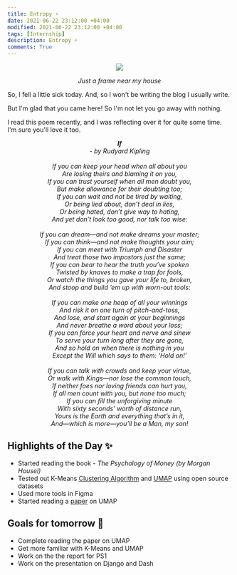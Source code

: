 ```yaml
---
title: Entropy ⚡️
date: 2021-06-22 23:12:00 +04:00
modified: 2021-06-22 23:12:00 +04:00
tags: [Internship]
description: Entropy ⚡️
comments: True
---
```


<div align='center'>
 <img src='https://i.postimg.cc/tJf0LsPx/20200804-191123.jpg'/>
 <p>
   <em>Just a frame near my house</em>
 </p>
</div>   

So, I fell a little sick today. And, so I won't be writing the blog I usually write.

But I'm glad that you came here! So I'm not let you go away with nothing. 

I read this poem recently, and I was reflecting over it for quite some time. I'm sure you'll love it too.

<p align='center'>
  <em>
    <strong>If</strong><br>
    - by Rudyard Kipling<br><br>
    If you can keep your head when all about you<br>
    Are losing theirs and blaming it on you,<br>
    If you can trust yourself when all men doubt you,<br>
    But make allowance for their doubting too;<br>
    If you can wait and not be tired by waiting,<br>
    Or being lied about, don’t deal in lies,<br>
    Or being hated, don’t give way to hating,<br>
    And yet don’t look too good, nor talk too wise:<br><br>
    If you can dream—and not make dreams your master;<br>
    If you can think—and not make thoughts your aim;<br>
    If you can meet with Triumph and Disaster<br>
    And treat those two impostors just the same;<br>
    If you can bear to hear the truth you’ve spoken<br>
    Twisted by knaves to make a trap for fools,<br>
    Or watch the things you gave your life to, broken,<br>
    And stoop and build ’em up with worn-out tools:<br><br>
    If you can make one heap of all your winnings<br>
    And risk it on one turn of pitch-and-toss,<br>
    And lose, and start again at your beginnings<br>
    And never breathe a word about your loss;<br>
    If you can force your heart and nerve and sinew<br>
    To serve your turn long after they are gone,<br>
    And so hold on when there is nothing in you<br>
    Except the Will which says to them: ‘Hold on!’<br><br>
    If you can talk with crowds and keep your virtue,<br>
    Or walk with Kings—nor lose the common touch,<br>
    If neither foes nor loving friends can hurt you,<br>
    If all men count with you, but none too much;<br>
    If you can fill the unforgiving minute<br>
    With sixty seconds’ worth of distance run,<br>
    Yours is the Earth and everything that’s in it,<br>
    And—which is more—you’ll be a Man, my son! <br>
  </em>
</p>

## Highlights of the Day ✨
- Started reading the book - *The Psychology of Money (by Morgan Housel)*
- Tested out K-Means [Clustering Algorithm](https://en.wikipedia.org/wiki/K-means_clustering) and [UMAP](https://arxiv.org/abs/1802.03426) using open source datasets
- Used more tools in Figma
- Started reading a [paper](https://adelejackson.github.io/files/Maths_of_UMAP.pdf) on UMAP 

## Goals for tomorrow 📝
- Complete reading the paper on UMAP
- Get more familiar with K-Means and UMAP
- Work on the the report for PS1
- Work on the presentation on Django and Dash
